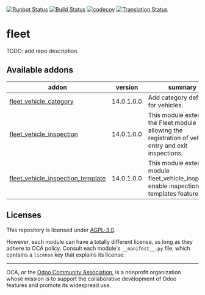 [![Runbot Status](https://runbot.odoo-community.org/runbot/badge/flat/291/14.0.svg)](https://runbot.odoo-community.org/runbot/repo/github-com-oca-fleet-291)
[![Build Status](https://travis-ci.com/OCA/fleet.svg?branch=14.0)](https://travis-ci.com/OCA/fleet)
[![codecov](https://codecov.io/gh/OCA/fleet/branch/14.0/graph/badge.svg)](https://codecov.io/gh/OCA/fleet)
[![Translation Status](https://translation.odoo-community.org/widgets/fleet-14-0/-/svg-badge.svg)](https://translation.odoo-community.org/engage/fleet-14-0/?utm_source=widget)

<!-- /!\ do not modify above this line -->

# fleet

TODO: add repo description.

<!-- /!\ do not modify below this line -->

<!-- prettier-ignore-start -->

[//]: # (addons)

Available addons
----------------
addon | version | summary
--- | --- | ---
[fleet_vehicle_category](fleet_vehicle_category/) | 14.0.1.0.0 | Add category definition for vehicles.
[fleet_vehicle_inspection](fleet_vehicle_inspection/) | 14.0.1.0.0 | This module extends the Fleet module allowing the registration of vehicle entry and exit inspections.
[fleet_vehicle_inspection_template](fleet_vehicle_inspection_template/) | 14.0.1.0.0 | This module extend module fleet_vehicle_inspection enable inspection templates feature

[//]: # (end addons)

<!-- prettier-ignore-end -->

## Licenses

This repository is licensed under [AGPL-3.0](LICENSE).

However, each module can have a totally different license, as long as they adhere to OCA
policy. Consult each module's `__manifest__.py` file, which contains a `license` key
that explains its license.

----

OCA, or the [Odoo Community Association](http://odoo-community.org/), is a nonprofit
organization whose mission is to support the collaborative development of Odoo features
and promote its widespread use.
